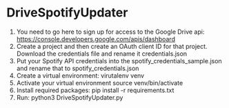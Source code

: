 # DriveSpotifyUpdater

1. You need to go here to sign up for access to the Google Drive api: https://console.developers.google.com/apis/dashboard
2. Create a project and then create an OAuth client ID for that project. Download the credentials file and rename it credentials.json
3. Put your Spotify API credentials into the spotify_credentials_sample.json and rename that to spotify_credentials.json
4. Create a virtual environment: virutalenv venv
5. Activate your virtual environment source venv/bin/activate
6. Install required packages: pip install -r requirements.txt
7. Run: python3 DriveSpotifyUpdater.py
